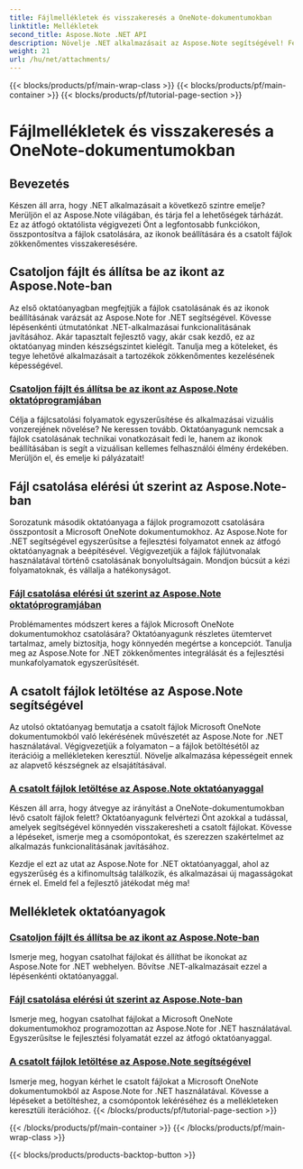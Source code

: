 ```yaml
---
title: Fájlmellékletek és visszakeresés a OneNote-dokumentumokban
linktitle: Mellékletek
second_title: Aspose.Note .NET API
description: Növelje .NET alkalmazásait az Aspose.Note segítségével! Fedezze fel az oktatóanyagokat a fájlok csatolásáról, az ikonok beállításáról és a mellékletek letöltéséről a továbbfejlesztett fejlesztés érdekében.
weight: 21
url: /hu/net/attachments/
---
```


{{< blocks/products/pf/main-wrap-class >}}
{{< blocks/products/pf/main-container >}}
{{< blocks/products/pf/tutorial-page-section >}}

# Fájlmellékletek és visszakeresés a OneNote-dokumentumokban

## Bevezetés

Készen áll arra, hogy .NET alkalmazásait a következő szintre emelje? Merüljön el az Aspose.Note világában, és tárja fel a lehetőségek tárházát. Ez az átfogó oktatólista végigvezeti Önt a legfontosabb funkciókon, összpontosítva a fájlok csatolására, az ikonok beállítására és a csatolt fájlok zökkenőmentes visszakeresésére.

## Csatoljon fájlt és állítsa be az ikont az Aspose.Note-ban
Az első oktatóanyagban megfejtjük a fájlok csatolásának és az ikonok beállításának varázsát az Aspose.Note for .NET segítségével. Kövesse lépésenkénti útmutatónkat .NET-alkalmazásai funkcionalitásának javításához. Akár tapasztalt fejlesztő vagy, akár csak kezdő, ez az oktatóanyag minden készségszintet kielégít. Tanulja meg a köteleket, és tegye lehetővé alkalmazásait a tartozékok zökkenőmentes kezelésének képességével.

### [Csatoljon fájlt és állítsa be az ikont az Aspose.Note oktatóprogramjában](./attach-file-set-icon/)
Célja a fájlcsatolási folyamatok egyszerűsítése és alkalmazásai vizuális vonzerejének növelése? Ne keressen tovább. Oktatóanyagunk nemcsak a fájlok csatolásának technikai vonatkozásait fedi le, hanem az ikonok beállításában is segít a vizuálisan kellemes felhasználói élmény érdekében. Merüljön el, és emelje ki pályázatait!

## Fájl csatolása elérési út szerint az Aspose.Note-ban
Sorozatunk második oktatóanyaga a fájlok programozott csatolására összpontosít a Microsoft OneNote dokumentumokhoz. Az Aspose.Note for .NET segítségével egyszerűsítse a fejlesztési folyamatot ennek az átfogó oktatóanyagnak a beépítésével. Végigvezetjük a fájlok fájlútvonalak használatával történő csatolásának bonyolultságain. Mondjon búcsút a kézi folyamatoknak, és vállalja a hatékonyságot.

### [Fájl csatolása elérési út szerint az Aspose.Note oktatóprogramjában](./attach-file-by-path/)
Problémamentes módszert keres a fájlok Microsoft OneNote dokumentumokhoz csatolására? Oktatóanyagunk részletes ütemtervet tartalmaz, amely biztosítja, hogy könnyedén megértse a koncepciót. Tanulja meg az Aspose.Note for .NET zökkenőmentes integrálását és a fejlesztési munkafolyamatok egyszerűsítését.

## A csatolt fájlok letöltése az Aspose.Note segítségével
Az utolsó oktatóanyag bemutatja a csatolt fájlok Microsoft OneNote dokumentumokból való lekérésének művészetét az Aspose.Note for .NET használatával. Végigvezetjük a folyamaton – a fájlok betöltésétől az iterációig a mellékleteken keresztül. Növelje alkalmazása képességeit ennek az alapvető készségnek az elsajátításával.

### [A csatolt fájlok letöltése az Aspose.Note oktatóanyaggal](./retrieve-attached-files/)
Készen áll arra, hogy átvegye az irányítást a OneNote-dokumentumokban lévő csatolt fájlok felett? Oktatóanyagunk felvértezi Önt azokkal a tudással, amelyek segítségével könnyedén visszakeresheti a csatolt fájlokat. Kövesse a lépéseket, ismerje meg a csomópontokat, és szerezzen szakértelmet az alkalmazás funkcionalitásának javításához.

Kezdje el ezt az utat az Aspose.Note for .NET oktatóanyaggal, ahol az egyszerűség és a kifinomultság találkozik, és alkalmazásai új magasságokat érnek el. Emeld fel a fejlesztő játékodat még ma!
## Mellékletek oktatóanyagok
### [Csatoljon fájlt és állítsa be az ikont az Aspose.Note-ban](./attach-file-set-icon/)
Ismerje meg, hogyan csatolhat fájlokat és állíthat be ikonokat az Aspose.Note for .NET webhelyen. Bővítse .NET-alkalmazásait ezzel a lépésenkénti oktatóanyaggal.
### [Fájl csatolása elérési út szerint az Aspose.Note-ban](./attach-file-by-path/)
Ismerje meg, hogyan csatolhat fájlokat a Microsoft OneNote dokumentumokhoz programozottan az Aspose.Note for .NET használatával. Egyszerűsítse le fejlesztési folyamatát ezzel az átfogó oktatóanyaggal.
### [A csatolt fájlok letöltése az Aspose.Note segítségével](./retrieve-attached-files/)
Ismerje meg, hogyan kérhet le csatolt fájlokat a Microsoft OneNote dokumentumokból az Aspose.Note for .NET használatával. Kövesse a lépéseket a betöltéshez, a csomópontok lekéréséhez és a mellékleteken keresztüli iterációhoz.
{{< /blocks/products/pf/tutorial-page-section >}}

{{< /blocks/products/pf/main-container >}}
{{< /blocks/products/pf/main-wrap-class >}}

{{< blocks/products/products-backtop-button >}}
